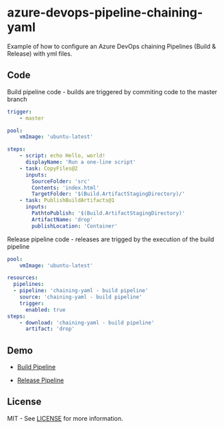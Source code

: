 # azure-devops-pipeline-chaining-yaml

 Example of how to configure an Azure DevOps chaining Pipelines (Build & Release) with yml files.

## Code

Build pipeline code - builds are triggered by commiting code to the master branch

```yml
trigger:
    - master

pool:
    vmImage: 'ubuntu-latest'

steps:
    - script: echo Hello, world!
      displayName: 'Run a one-line script'
    - task: CopyFiles@2
      inputs:
        SourceFolder: 'src'
        Contents: 'index.html'
        TargetFolder: '$(Build.ArtifactStagingDirectory)/'
    - task: PublishBuildArtifacts@1
      inputs:
        PathtoPublish: '$(Build.ArtifactStagingDirectory)'
        ArtifactName: 'drop'
        publishLocation: 'Container'
```

Release pipeline code - releases are trigged by the execution of the build pipeline

```yml
pool:
    vmImage: 'ubuntu-latest'

resources:
  pipelines:
  - pipeline: 'chaining-yaml - build pipeline'
    source: 'chaining-yaml - build pipeline'
    trigger:
      enabled: true
steps:
    - download: 'chaining-yaml - build pipeline'
      artifact: 'drop'
```

## Demo

* [Build Pipeline](https://dev.azure.com/infladera/Public/_build?definitionId=5&_a=summary)

* [Release Pipeline](https://dev.azure.com/infladera/Public/_build?definitionId=7&_a=summary)

## License

MIT - See [LICENSE](LICENSE) for more information.
